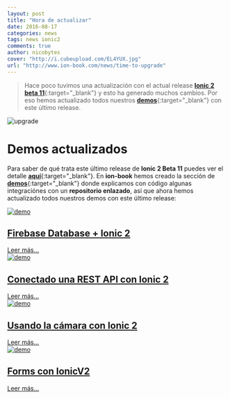 ```yaml
---
layout: post
title: "Hora de actualizar"
date: 2016-08-17
categories: news
tags: news ionic2
comments: true
author: nicobytes
cover: "http://i.cubeupload.com/EL4YUX.jpg"
url: "http://www.ion-book.com/news/time-to-upgrade"
---
```


> Hace poco tuvimos una actualización con el actual release [**Ionic 2 beta 11**](http://www.ion-book.com/news/ionic-2-beta-11){:target="_blank"} y esto ha generado muchos cambios. Por eso hemos actualizado todos nuestros [**demos**](http://www.ion-book.com/demos/){:target="_blank"} con este último release.

<img class="img-responsive" src="http://i.cubeupload.com/EL4YUX.jpg" alt="upgrade">

# Demos actualizados

Para saber de qué trata este último release de **Ionic 2 Beta 11** puedes ver el detalle [**aquí**](http://www.ion-book.com/news/ionic-2-beta-11){:target="_blank"}. En **ion-book** hemos creado la sección de [**demos**](http://www.ion-book.com/demos/){:target="_blank"} donde explicamos con código algunas integraciónes con un **repositorio enlazado**, así que ahora hemos actualizado todos nuestros demos con este último release:

<div class="row">
  <div class="col-xs-12 col-sm-6">
    <article class="article-home">
      <div class="cover-crop">
        <a href="http://www.ion-book.com/demos/firebase-database-and-ionic-2" target="_blank">
          <img src="http://i.cubeupload.com/T62oZF.jpg" class="img-responsive" alt="demo"/>
        </a>
      </div>
      <h1>
        <a href="http://www.ion-book.com/demos/firebase-database-and-ionic-2" target="_blank">Firebase Database + Ionic 2</a>
      </h1>
      <div class="more">
        <a class="btn btn-primary" href="http://www.ion-book.com/demos/firebase-database-and-ionic-2" target="_blank">Leer más...</a>
      </div>
    </article>
  </div>
  <div class="col-xs-12 col-sm-6">
    <article class="article-home">
      <div class="cover-crop">
        <a href="http://www.ion-book.com/demos/rest-api-with-ionic-2" target="_blank">
          <img src="http://i.imgur.com/tDpJiCR.jpg" class="img-responsive" alt="demo"/>
        </a>
      </div>
      <h1>
        <a href="http://www.ion-book.com/demos/rest-api-with-ionic-2" target="_blank">Conectado una REST API con Ionic 2</a>
      </h1>
      <div class="more">
        <a class="btn btn-primary" href="http://www.ion-book.com/demos/rest-api-with-ionic-2" target="_blank">Leer más...</a>
      </div>
    </article>
  </div>
  <div class="col-xs-12 col-sm-6">
    <article class="article-home">
      <div class="cover-crop">
        <a href="http://www.ion-book.com/demos/camera-and-ionic" target="_blank">
          <img src="http://i.imgur.com/9Uq2Naw.jpg" class="img-responsive" alt="demo"/>
        </a>
      </div>
      <h1>
        <a href="http://www.ion-book.com/demos/camera-and-ionic" target="_blank">Usando la cámara con Ionic 2</a>
      </h1>
      <div class="more">
        <a class="btn btn-primary" href="http://www.ion-book.com/demos/camera-and-ionic" target="_blank">Leer más...</a>
      </div>
    </article>
  </div>
  <div class="col-xs-12 col-sm-6">
    <article class="article-home">
      <div class="cover-crop">
        <a href="http://www.ion-book.com/demos/form-builder" target="_blank">
          <img src="http://i.imgur.com/PWBxv0C.png" class="img-responsive" alt="demo"/>
        </a>
      </div>
      <h1>
        <a href="http://www.ion-book.com/demos/form-builder" target="_blank">Forms con IonicV2</a>
      </h1>
      <div class="more">
        <a class="btn btn-primary" href="http://www.ion-book.com/demos/form-builder" target="_blank">Leer más...</a>
      </div>
    </article>
  </div>
</div>